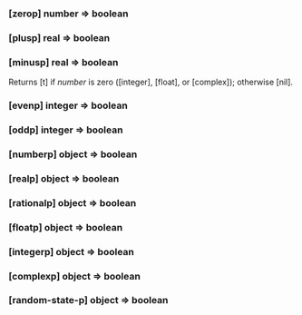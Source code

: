 ### [zerop] number => boolean

### [plusp] real => boolean

### [minusp] real => boolean

Returns [t] if *number* is zero ([integer], [float], or [complex]); otherwise [nil].

### [evenp] integer => boolean

### [oddp] integer => boolean

### [numberp] object => boolean

### [realp] object => boolean

### [rationalp] object => boolean

### [floatp] object => boolean

### [integerp] object => boolean

### [complexp] object => boolean

### [random-state-p] object => boolean
